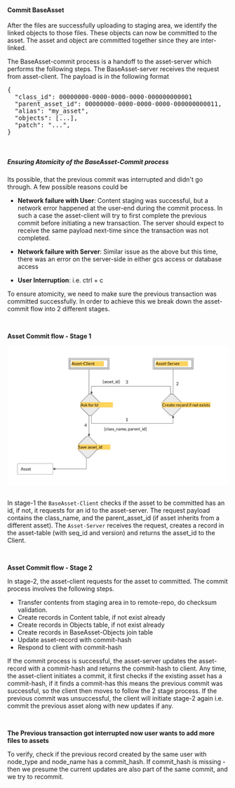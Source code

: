 #### Commit BaseAsset

<div class="justified">
After the files are successfully uploading to staging area, we identify the linked objects to those files. These objects
can now be committed to the asset. The asset and object are committed together since they are inter-linked. 

The BaseAsset-commit process is a handoff to the asset-server which performs the following steps. The BaseAsset-server receives the request from asset-client. The payload is in the following format
</div>

<pre class="code">
{
  "class_id": 00000000-0000-0000-0000-000000000001
  "parent_asset_id": 00000000-0000-0000-0000-000000000011,
  "alias": "my_asset",
  "objects": [...],
  "patch": "...",
}
</pre>

<br>

##### Ensuring Atomicity of the BaseAsset-Commit process
Its possible, that the previous commit was interrupted and didn't go through. A few possible reasons could be

* **Network failure with User**: Content staging was successful, but a network error happened at the user-end during the commit process. In such a case
  the asset-client will try to first complete the previous commit before initiating a new transaction. The server should 
  expect to receive the same payload next-time since the transaction was not completed.
  
* **Network failure with Server**: Similar issue as the above but this time, there was an error on the server-side in either gcs access or database access
    
* **User Interruption**: i.e. ctrl + c

To ensure atomicity, we need to make sure the previous transaction was committed successfully. In order to achieve this we break down the
asset-commit flow into 2 different stages. 

<br>

**Asset Commit flow - Stage 1**

![asset_commit_stage1](imgs/asset_commit_stage_1.jpg)

```mermaid

```

In stage-1 the ```BaseAsset-Client``` checks if the asset to be committed has an id, if not, it requests for an id to the asset-server. The request payload
contains the class_name, and the parent_asset_id (if asset inherits from a different asset). The ```Asset-Server``` receives the request, creates a record
in the asset-table (with seq_id and version) and returns the asset_id to the Client. 

<br>

**Asset Commit flow - Stage 2**

In stage-2, the asset-client requests for the asset to committed. The commit process involves the following steps.

* Transfer contents from staging area in to remote-repo, do checksum validation.
* Create records in Content table, if not exist already
* Create records in Objects table, if not exist already
* Create records in BaseAsset-Objects join table
* Update asset-record with commit-hash
* Respond to client with commit-hash


If the commit process is successful, the asset-server updates the asset-record with a commit-hash
and returns the commit-hash to client. Any time, the asset-client initiates a commit, it first checks if the existing asset has a commit-hash, if it finds a commit-has
this means the previous commit was successful, so the client then moves to follow the 2 stage process. 
If the previous commit was unsuccessful, the client will initiate stage-2 again i.e. commit the previous asset along with new updates if any.

<br>

**The Previous transaction got interrupted now user wants to add more files to assets**

To verify, check if the previous record created by the same user with node_type and node_name
    has a commit_hash. If commit_hash is missing - then we presume the current updates are also part of the
    same commit, and we try to recommit.

<br>

